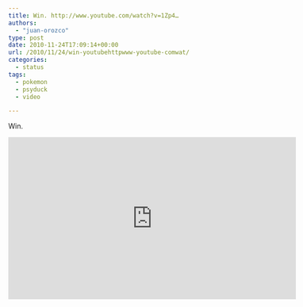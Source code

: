 ```yaml
---
title: Win. http://www.youtube.com/watch?v=1Zp4…
authors: 
  - "juan-orozco"
type: post
date: 2010-11-24T17:09:14+00:00
url: /2010/11/24/win-youtubehttpwww-youtube-comwat/
categories:
  - status
tags:
  - pokemon
  - psyduck
  - video

---
```

Win.
  
<span class="embed-youtube" style="text-align:center; display: block;"><iframe class='youtube-player' type='text/html' width='580' height='327' src='https://www.youtube.com/embed/1Zp4Ok5ecqI?version=3&#038;rel=1&#038;fs=1&#038;autohide=2&#038;showsearch=0&#038;showinfo=1&#038;iv_load_policy=1&#038;wmode=transparent' allowfullscreen='true' style='border:0;'></iframe></span>
